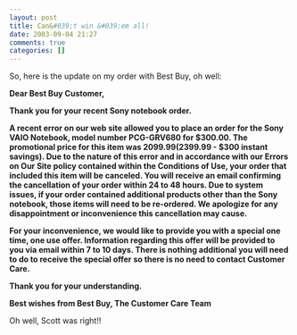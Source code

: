 ```yaml
---
layout: post
title: Can&#039;t win &#039;em all!
date: 2003-09-04 21:27
comments: true
categories: []
---
```

So, here is the update on my order with Best Buy, oh well:

<b>Dear Best Buy Customer, 

Thank you for your recent Sony notebook order. 

A recent error on our web site allowed you to place an order for the Sony VAIO Notebook, model number PCG-GRV680 for $300.00. The promotional price for this item was $2099.99 ($2399.99 - $300 instant savings). Due to the nature of this error and in accordance with our Errors on Our Site policy contained within the Conditions of Use, your order that included this item will be canceled. You will receive an email confirming the cancellation of your order within 24 to 48 hours. Due to system issues, if your order contained additional products other than the Sony notebook, those items will need to be re-ordered. We apologize for any disappointment or inconvenience this cancellation may cause. 

For your inconvenience, we would like to provide you with a special one time, one use offer. Information regarding this offer will be provided to you via email within 7 to 10 days. There is nothing additional you will need to do to receive the special offer so there is no need to contact Customer Care. 

Thank you for your understanding. 

Best wishes from Best Buy,
The Customer Care Team</b>

Oh well, Scott was right!!
